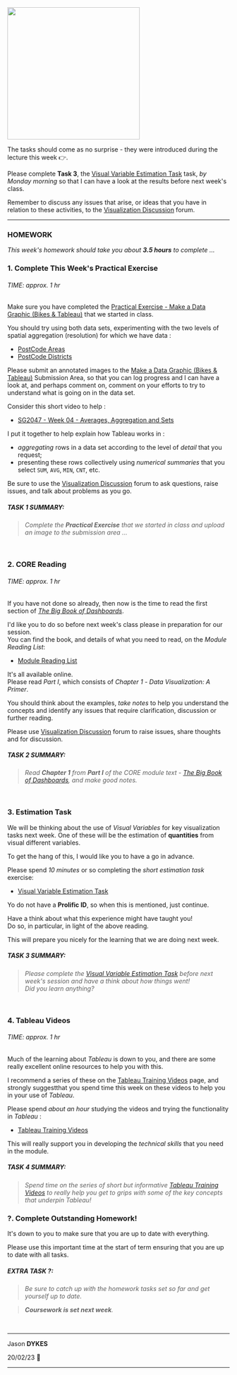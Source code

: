 <link rel="stylesheet" href="https://jsndyks.github.io/sg2047/css/sg2047.css">

<div class="imgR">
<img width=300 src="https://jsndyks.github.io/sg2047/img/sg2047.202223.week04.homework.slide.900.png"/>
</div>

<!---
A list of **Homework tasks** that you must complete to consolidate this week's work and in preparation for the **Week 05** class.<br/>Please do so by the end of  **Monday** ...
--->

<!---
  ## Homework

  / Practical
  / Core Reading
  / Estimation Task
  / Tableau Videos

  --->

The tasks should come as no surprise - they were introduced during the lecture this week 👉.

Please complete **Task 3**, the [Visual Variable Estimation Task](https://cityunilondon.eu.qualtrics.com/jfe/form/SV_6rodpArp96UmlZb) task, _by Monday morning_ so that I can have a look at the results before next week's class.

Remember to discuss any issues that arise, or ideas that you have in relation to these activities, to the [Visualization Discussion](https://moodle.city.ac.uk/mod/forum/view.php?id=2381582) forum.

---

### HOMEWORK

_This week's homework should take you about **3.5 hours** to complete ..._

### 1. **Complete This Week's Practical Exercise**

###### TIME: approx. 1 hr

Make sure you have completed the [Practical Exercise - Make a Data Graphic (Bikes & Tableau)](https://moodle.city.ac.uk/mod/resource/view.php?id=2558256) that we started in class.

You should try using both data sets, experimenting with the two levels of spatial aggregation (resolution) for which we have data :

- [PostCode Areas](https://moodle.city.ac.uk/mod/resource/view.php?id=2381629)
- [PostCode Districts](https://moodle.city.ac.uk/mod/resource/view.php?id=2381630)

Please submit an annotated images to the [Make a Data Graphic (Bikes & Tableau)](https://moodle.city.ac.uk/mod/assign/view.php?id=2558299) Submission Area, so that you can log progress and I can have a look at, and perhaps comment on, comment on your efforts to try to understand what is going on in the data set.

Consider this short video to help :

- [SG2047 - Week 04 - Averages, Aggregation and Sets](https://web.microsoftstream.com/video/56401247-8f6e-4349-a9e1-12cf216dbd08)

I put it together to help explain how Tableau works in :

- _aggregating_ rows in a data set according to the level of _detail_ that you request;
- presenting these rows collectively using _numerical summaries_ that you select <code>SUM</code>, <code>AVG</code>, <code>MIN</code>, <code>CNT</code>, etc.

Be sure to use the [Visualization Discussion](https://moodle.city.ac.uk/mod/forum/view.php?id=2381582) forum to ask questions, raise issues, and talk about problems as you go.

##### TASK 1 SUMMARY:

> _Complete the **Practical Exercise** that we started in class and upload an image to the submission area ..._

&nbsp;

### 2. **CORE Reading**

###### TIME: approx. 1 hr

If you have not done so already, then now is the time to read the first section of [_The Big Book of Dashboards_](https://rl.talis.com/3/city/items/535E9DE8-194F-A3E2-7490-341696F2265B.html).

I'd like you to do so before next week's class please in preparation for our session.<br/>
You can find the book, and details of what you need to read, on the _Module Reading List_:

- [Module Reading List](https://rl.talis.com/3/city/lists/4D152441-27AB-C0A5-5DAD-E23F65978349.html?lang=en)

It's all available online.<br/>
Please read _Part I_, which consists of _Chapter 1_ - _Data Visualization: A Primer_.

You should think about the examples, _take notes_ to help you understand the concepts and identify any issues that require clarification, discussion or further reading.

Please use [Visualization Discussion](https://moodle.city.ac.uk/mod/forum/view.php?id=2381582) forum to raise issues, share thoughts and for discussion.

##### TASK 2 SUMMARY:

> _Read **Chapter 1** from **Part I** of the CORE module text - [*The Big Book of Dashboards*](https://rl.talis.com/3/city/items/535E9DE8-194F-A3E2-7490-341696F2265B.html), and make good notes._

&nbsp;

### 3. **Estimation Task**

We will be thinking about the use of _Visual Variables_ for key visualization tasks next week.
One of these will be the estimation of **quantities** from visual different variables.

To get the hang of this, I would like you to have a go in advance.

Please spend _10 minutes_ or so completing the _short estimation task_ exercise:

- [Visual Variable Estimation Task](https://cityunilondon.eu.qualtrics.com/jfe/form/SV_6rodpArp96UmlZb)

Yo do not have a **Prolific ID**, so when this is mentioned, just continue.

Have a think about what this experience might have taught you!<br/>
Do so, in particular, in light of the above reading.

This will prepare you nicely for the learning that we are doing next week.

##### TASK 3 SUMMARY:

> _Please complete the [Visual Variable Estimation Task](https://cityunilondon.eu.qualtrics.com/jfe/form/SV_6rodpArp96UmlZb) before next week's session and have a think about how things went!_ <br/> _Did you learn anything?_

&nbsp;

### 4. **Tableau Videos**

###### TIME: approx. 1 hr

Much of the learning about _Tableau_ is down to you, and there are some really excellent online resources to help you with this.

I recommend a series of these on the [Tableau Training Videos](https://moodle.city.ac.uk/mod/page/view.php?id=2381591) page, and strongly suggestthat you spend time this week on these videos to help you in your use of _Tableau_.

Please spend _about an hour_ studying the videos and trying the functionality in _Tableau_ :

- [Tableau Training Videos](https://moodle.city.ac.uk/mod/page/view.php?id=2381591)

This will really support you in developing the _technical skills_ that you need in the module.

##### TASK 4 SUMMARY:

> _Spend time on the series of short but informative [Tableau Training Videos](https://moodle.city.ac.uk/mod/page/view.php?id=2381591) to really help you get to grips with some of the key concepts that underpin Tableau!_

### ?. **Complete Outstanding Homework!**

It's down to you to make sure that you are up to date with everything.

Please use this important time at the start of term ensuring that you are up to date with all tasks.

##### EXTRA TASK ?:

> _Be sure to catch up with the homework tasks set so far and get yourself up to date._

> _**Coursework is set next week**._

&nbsp;
&nbsp;

---

Jason **DYKES**<br/>

20/02/23 🐙

---
